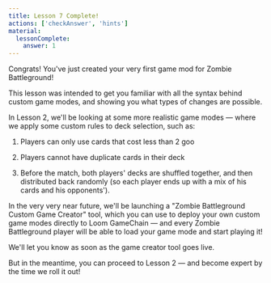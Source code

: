 ```yaml
---
title: Lesson 7 Complete!
actions: ['checkAnswer', 'hints']
material:
  lessonComplete:
    answer: 1
---
```


Congrats! You've just created your very first game mod for Zombie Battleground!

This lesson was intended to get you familiar with all the syntax behind custom game modes, and showing you what types of changes are possible.

In Lesson 2, we'll be looking at some more realistic game modes — where we apply some custom rules to deck selection, such as:

1. Players can only use cards that cost less than 2 goo

2. Players cannot have duplicate cards in their deck

3. Before the match, both players' decks are shuffled together, and then distributed back randomly (so each player ends up with a mix of his cards and his opponents').

In the very very near future, we'll be launching a "Zombie Battleground Custom Game Creator" tool, which you can use to deploy your own custom game modes directly to Loom GameChain — and every Zombie Battleground player will be able to load your game mode and start playing it!

We'll let you know as soon as the game creator tool goes live.

But in the meantime, you can proceed to Lesson 2 — and become expert by the time we roll it out!
